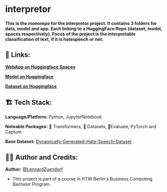 <h1>interpretor</h1>
<h4>This is the monorepo for the interpretor project. It contains 3 folders for data, model and app. Each linking to a HuggingFace Repo (dataset, model, spaces respectively). Focus of the project is the interpretable classification of text, if it is hatespeech or not.</h4>

<h2>🔗 Links:</h2>

**[WebApp on Huggingface Spaces](https://huggingface.co/spaces/LennardZuendorf/interpretor-app)**

**[Model on Huggingface](https://huggingface.co/LennardZuendorf/interpretor)**

**[Dataset on Huggingface](https://huggingface.co/datasets/LennardZuendorf/interpretor)**

<h2>🏗️ Tech Stack:</h2>

**Language/Platform:** Python, JupyterNotebook

**Noteable Packages:** 🤗 Transformers, 🤗 Datasets, 🤗Evaluate, PyTorch and Captum

**Base Dataset:** [Dynamically-Generated-Hate-Speech-Dataset](https://huggingface.co/datasets/LennardZuendorf/Dynamically-Generated-Hate-Speech-Dataset)

<h2>👨‍💻 Author and Credits:</h2>

**Author:** [@LennardZuendorf](https://github.com/LennardZuendorf)

- This project is part of a course in HTW Berlin's Business Computing Bachelor Program.

